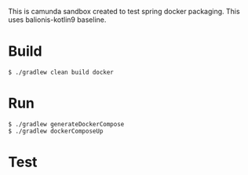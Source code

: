 This is camunda sandbox created to test spring docker packaging. This uses balionis-kotlin9 baseline.

# Build 
```
$ ./gradlew clean build docker
```
# Run 
```
$ ./gradlew generateDockerCompose
$ ./gradlew dockerComposeUp
```

# Test

<TODO>
